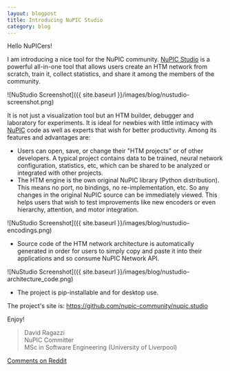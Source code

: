 ```yaml
---
layout: blogpost
title: Introducing NuPIC Studio
category: blog
---
```


Hello NuPICers!

I am introducing a nice tool for the NuPIC community. [NuPIC Studio](https://github.com/nupic-community/nupic.studio) is a powerful all-in-one tool that allows users create an HTM network from scratch, train it, collect statistics, and share it among the members of the community. 

![NuStudio Screenshot]({{ site.baseurl }}/images/blog/nustudio-screenshot.png)

It is not just a visualization tool but an HTM builder, debugger and laboratory for experiments. It is ideal for newbies with little intimacy with [NuPIC](https://github.com/numenta/nupic) code as well as experts that wish for better productivity. Among its features and advantages are:

- Users can open, save, or change their "HTM projects" or of other developers. A typical project contains data to be trained, neural network configuration, statistics, etc, which can be shared to be analyzed or integrated with other projects.
- The HTM engine is the own original NuPIC library (Python distribution). This means no port, no bindings, no re-implementation, etc. So any changes in the original NuPIC source can be immediately viewed. This helps users that wish to test improvements like new encoders or even hierarchy, attention, and motor integration.

![NuStudio Screenshot]({{ site.baseurl }}/images/blog/nustudio-encodings.png)

- Source code of the HTM network architecture is automatically generated in order for users to simply copy and paste it into their applications and so consume NuPIC Network API.

![NuStudio Screenshot]({{ site.baseurl }}/images/blog/nustudio-architecture_code.png)

- The project is pip-installable and for desktop use.

The project's site is: <https://github.com/nupic-community/nupic.studio>

Enjoy!

> David Ragazzi <br/>
> NuPIC Committer <br/>
> MSc in Software Engineering (University of Liverpool)

[Comments on Reddit](http://www.reddit.com/r/MachineLearning/comments/2nazbi/introducing_nupic_studio/)
